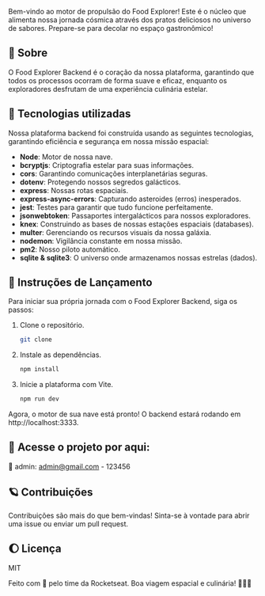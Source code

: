 

Bem-vindo ao motor de propulsão do Food Explorer! Este é o núcleo que alimenta nossa jornada cósmica através dos pratos deliciosos no universo de sabores. Prepare-se para decolar no espaço gastronômico!

## 🌌 Sobre

O Food Explorer Backend é o coração da nossa plataforma, garantindo que todos os processos ocorram de forma suave e eficaz, enquanto os exploradores desfrutam de uma experiência culinária estelar.

## 🌟 Tecnologias utilizadas

Nossa plataforma backend foi construída usando as seguintes tecnologias, garantindo eficiência e segurança em nossa missão espacial:

- **Node**: Motor de nossa nave.
- **bcryptjs**: Criptografia estelar para suas informações.
- **cors**: Garantindo comunicações interplanetárias seguras.
- **dotenv**: Protegendo nossos segredos galácticos.
- **express**: Nossas rotas espaciais.
- **express-async-errors**: Capturando asteroides (erros) inesperados.
- **jest**: Testes para garantir que tudo funcione perfeitamente.
- **jsonwebtoken**: Passaportes intergalácticos para nossos exploradores.
- **knex**: Construindo as bases de nossas estações espaciais (databases).
- **multer**: Gerenciando os recursos visuais da nossa galáxia.
- **nodemon**: Vigilância constante em nossa missão.
- **pm2**: Nosso piloto automático.
- **sqlite & sqlite3**: O universo onde armazenamos nossas estrelas (dados).

## 🌠 Instruções de Lançamento

Para iniciar sua própria jornada com o Food Explorer Backend, siga os passos:

1. Clone o repositório.
   
   ```bash
   git clone 
   
2. Instale as dependências.
    ```bash
    npm install

3. Inicie a plataforma com Vite.
   ```bash
   npm run dev

Agora, o motor de sua nave está pronto! O backend estará rodando em http://localhost:3333.

## 🌟 Acesse o projeto por aqui:

🔑 admin: admin@gmail.com - 123456

## 🪐 Contribuições
Contribuições são mais do que bem-vindas! Sinta-se à vontade para abrir uma issue ou enviar um pull request.

## 🌔 Licença
MIT

Feito com 💙 pelo time da Rocketseat. Boa viagem espacial e culinária! 🚀🍔🌌